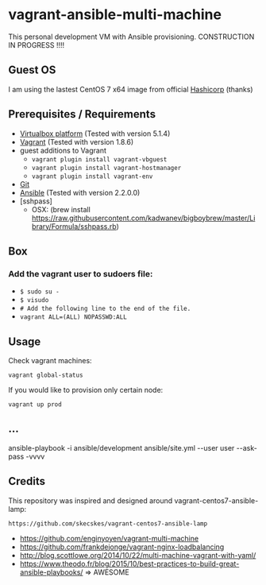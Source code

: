 # vagrant-ansible-multi-machine

This personal development VM with Ansible provisioning. CONSTRUCTION IN PROGRESS !!!!


## Guest OS

I am using the lastest CentOS 7 x64 image from official [Hashicorp](https://atlas.hashicorp.com/centos/7) (thanks)

## Prerequisites / Requirements

- [Virtualbox platform](https://www.virtualbox.org/wiki/Downloads) (Tested with version 5.1.4)
- [Vagrant](https://docs.vagrantup.com/v2/installation/) (Tested with version 1.8.6)
- guest additions to Vagrant
  - `vagrant plugin install vagrant-vbguest`
  - `vagrant plugin install vagrant-hostmanager`
  - `vagrant plugin install vagrant-env`
- [Git](https://git-scm.com/)
- [Ansible](http://docs.ansible.com/ansible/intro_installation.html) (Tested with version 2.2.0.0)
- [sshpass] 
  - OSX: (brew install https://raw.githubusercontent.com/kadwanev/bigboybrew/master/Library/Formula/sshpass.rb)

## Box

### Add the vagrant user to sudoers file:
  - `$ sudo su -`
  - `$ visudo`
  - `# Add the following line to the end of the file.`
  - `vagrant ALL=(ALL) NOPASSWD:ALL`


## Usage

Check vagrant machines: 

    vagrant global-status

If you would like to provision only certain node:

    vagrant up prod

## ...

ansible-playbook -i ansible/development ansible/site.yml --user user --ask-pass -vvvv



## Credits
This repository was inspired and designed around vagrant-centos7-ansible-lamp:
    
    https://github.com/skecskes/vagrant-centos7-ansible-lamp


- https://github.com/enginyoyen/vagrant-multi-machine
- https://github.com/frankdejonge/vagrant-nginx-loadbalancing
- http://blog.scottlowe.org/2014/10/22/multi-machine-vagrant-with-yaml/
- https://www.theodo.fr/blog/2015/10/best-practices-to-build-great-ansible-playbooks/  => AWESOME

